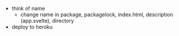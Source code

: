 -   think of name
    -   change name in package, packagelock, index.html, description (app.svelte), directory
-   deploy to heroku
